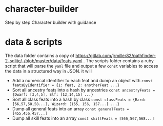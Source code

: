 # character-builder

Step by step Character builder with guidance

# data & scripts

The data folder contains a copy of https://gitlab.com/jrmiller82/pathfinder-2-sqlite/-/blob/master/data/feats.yaml . The scripts folder contains a ruby script that will parse the `yaml` file and output a few `const` variables to access the data in a structured way in JSON. it will

- Add a numerical identifier to each feat and dump an object with `const featsByIdentifier = {1: feat, 2: anotherFeat ...}`
- Sort all ancestry feats into a hash by ancestries `const ancestryFeats = {Dwarf: [3,4,5], Elf: [12,14,15] ...}`
- Sort all class feats into a hash by class `const classFeats = {Bard: [56,57,58,58...], Wizard: [155, 156, 157...] ...}`
- Dump all general feats into an array `const generalFeats = [455,456,457...]`
- Dump all skill feats into an array `const skillFeats = [566,567,568...]`